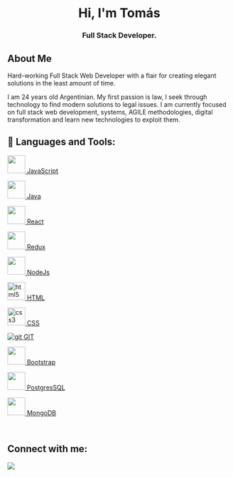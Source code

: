 <h1 align="center">Hi, I'm Tomás</h1>
<h3 align="center">Full Stack Developer.</h3>


## About Me

Hard-working Full Stack Web Developer with a flair for creating elegant solutions in the least amount of time.

I am 24 years old Argentinian. My first passion is law, I seek through technology to find modern solutions to legal issues. I am currently focused on full stack web development, systems, AGILE methodologies, digital transformation and learn new technologies to exploit them.


## 🚀 Languages and Tools:


<a href="https://developer.mozilla.org/en-US/docs/Web/JavaScript" target="_blank"><img src="https://img.icons8.com/color/48/000000/javascript--v1.png"  width="40" height="40"/> </a> 
<a href="https://developer.mozilla.org/en-US/docs/Web/JavaScript" target="_blank">JavaScript</a>

<a href="https://developer.mozilla.org/en-US/docs/Glossary/Java" target="_blank"><img src="https://img.icons8.com/color/48/null/java-coffee-cup-logo--v1.png" width="40" height="40"/> </a> 
<a href="https://developer.mozilla.org/en-US/docs/Web/JavaScript" target="_blank">Java</a>

<a href="https://reactjs.org/" target="_blank"><img src="https://img.icons8.com/office/40/000000/react.png"  width="40" height="40"/> </a>
<a href="https://developer.mozilla.org/en-US/docs/Web/JavaScript" target="_blank">React</a>

<a href="https://redux.js.org" target="_blank"><img src="https://img.icons8.com/color/48/000000/redux.png"  width="40" height="40"/> </a>
<a href="https://developer.mozilla.org/en-US/docs/Web/JavaScript" target="_blank">Redux</a>
    
<a href="https://nodejs.org" target="_blank"><img src="https://img.icons8.com/color/48/000000/nodejs.png"  width="40" height="40"/> </a>
<a href="https://developer.mozilla.org/en-US/docs/Web/JavaScript" target="_blank">NodeJs</a>
    
<a href="https://www.w3.org/html/" target="_blank"> <img src="https://upload.wikimedia.org/wikipedia/commons/thumb/3/38/HTML5_Badge.svg/600px-HTML5_Badge.svg.png" alt="html5" width="40" height="40"/> </a>
<a href="https://developer.mozilla.org/en-US/docs/Web/JavaScript" target="_blank">HTML</a>
    
<a href="https://www.w3schools.com/css/" target="_blank"> <img src="https://cdn4.iconfinder.com/data/icons/social-media-logos-6/512/121-css3-512.png" alt="css3" width="40" height="40"/> </a> 
<a href="https://developer.mozilla.org/en-US/docs/Web/JavaScript" target="_blank">CSS</a>
   
<a href="https://git-scm.com/" target="_blank"> <img src="https://img.icons8.com/color/48/000000/git.png" alt='git'/> </a> 
<a href="https://developer.mozilla.org/en-US/docs/Web/JavaScript" target="_blank">GIT</a> 

<a href="https://getbootstrap.com" target="_blank" ><img src="https://upload.wikimedia.org/wikipedia/commons/thumb/b/b2/Bootstrap_logo.svg/1024px-Bootstrap_logo.svg.png"  width="40" height="40"/> </a> 
<a href="https://developer.mozilla.org/en-US/docs/Web/JavaScript" target="_blank">Bootstrap</a>

<a href="https://getbootstrap.com" target="_blank" ><img src="https://img.icons8.com/color/48/000000/postgreesql.png"  width="40" height="40"/> </a> 
<a href="https://developer.mozilla.org/en-US/docs/Web/JavaScript" target="_blank">PostgresSQL</a>

<a href="https://getbootstrap.com" target="_blank" ><img src="https://img.icons8.com/color/48/000000/mongodb.png"  width="40" height="40"/> </a> 
<a href="https://developer.mozilla.org/en-US/docs/Web/JavaScript" target="_blank">MongoDB</a>

<br/>




## Connect with me:
<p align="left">

<a href = "https://www.linkedin.com/in/tomaslopezmancina/"><img src="https://img.icons8.com/fluent/48/000000/linkedin.png"/></a>
